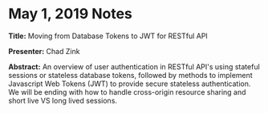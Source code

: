 # May 1, 2019 Notes

**Title:** Moving from Database Tokens to JWT for RESTful API

**Presenter:** Chad Zink

**Abstract:** An overview of user authentication in RESTful API's using stateful sessions or stateless database tokens, followed by methods to implement Javascript Web Tokens (JWT) to provide secure stateless authentication. We will be ending with how to handle cross-origin resource sharing and short live VS long lived sessions.

